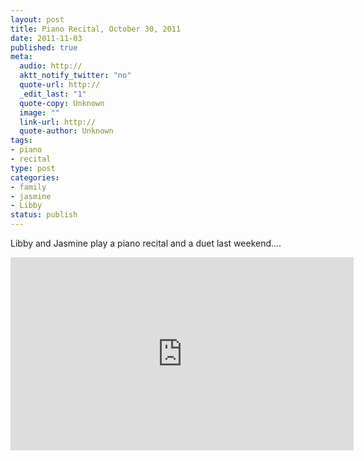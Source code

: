 ```yaml
--- 
layout: post
title: Piano Recital, October 30, 2011
date: 2011-11-03
published: true
meta: 
  audio: http://
  aktt_notify_twitter: "no"
  quote-url: http://
  _edit_last: "1"
  quote-copy: Unknown
  image: ""
  link-url: http://
  quote-author: Unknown
tags: 
- piano
- recital
type: post
categories: 
- family
- jasmine
- Libby
status: publish
---
```

Libby and Jasmine play a piano recital and a duet last weekend....

<iframe allowfullscreen src="http://player.vimeo.com/video/31542522?title=0&amp;byline=0&amp;portrait=0" frameborder="0" height="309" webkitallowfullscreen width="549"></iframe>
